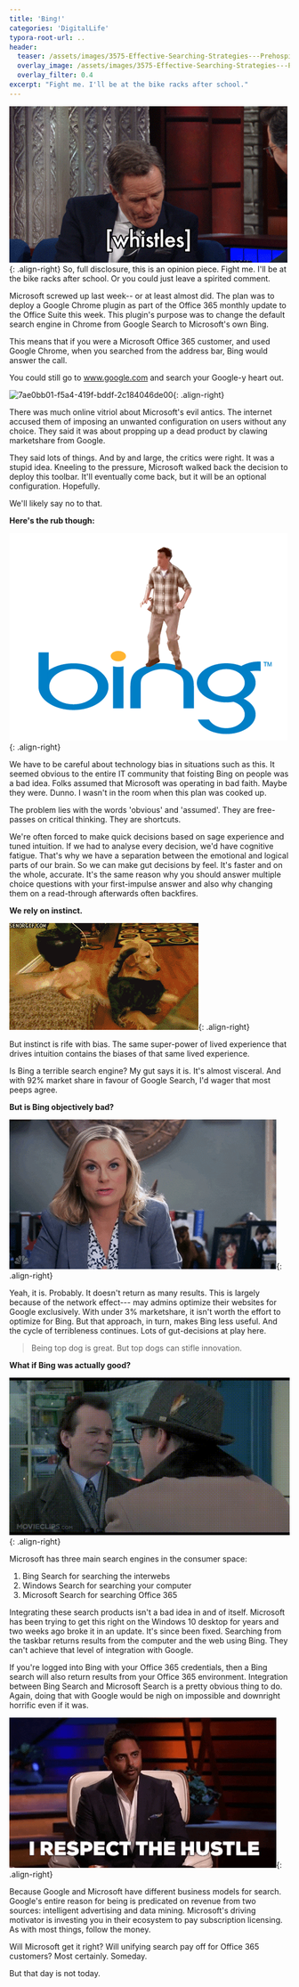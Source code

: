 ```yaml
---
title: 'Bing!'
categories: 'DigitalLife'
typora-root-url: ..
header: 
  teaser: /assets/images/3575-Effective-Searching-Strategies---Prehospital-Research----.jpeg
  overlay_image: /assets/images/3575-Effective-Searching-Strategies---Prehospital-Research----.jpeg
  overlay_filter: 0.4
excerpt: "Fight me. I'll be at the bike racks after school."
---
```

![a85198e7-cff3-467c-8235-b92950b7fd22](/assets/images/a85198e7-cff3-467c-8235-b92950b7fd22.gif){: .align-right}
So, full disclosure, this is an opinion piece. Fight me. I'll be at the bike racks after school. Or you could just leave a spirited comment.

Microsoft screwed up last week-- or at least almost did. The plan was to deploy a Google Chrome plugin as part of the Office 365 monthly update to the Office Suite this week. This plugin's purpose was to change the default search engine in Chrome from Google Search to Microsoft's own Bing.

This means that if you were a Microsoft Office 365 customer, and used Google Chrome, when you searched from the address bar, Bing would answer the call.

You could still go to www.google.com and search your Google-y heart out.

![7ae0bb01-f5a4-419f-bddf-2c184046de00](/assets/images/7ae0bb01-f5a4-419f-bddf-2c184046de00.gif){: .align-right}

There was much online vitriol about Microsoft's evil antics. The internet accused them of imposing an unwanted configuration on users without any choice. They said it was about propping up a dead product by clawing marketshare from Google.

They said lots of things. And by and large, the critics were right. It was a stupid idea. Kneeling to the pressure, Microsoft walked back the decision to deploy this toolbar. It'll eventually come back, but it will be an optional configuration. Hopefully.

We'll likely say no to that.

**Here's the rub though:**

![71c72dfa-eea3-4cc6-8292-aa8a62eef901](/assets/images/71c72dfa-eea3-4cc6-8292-aa8a62eef901.gif){: .align-right}

We have to be careful about technology bias in situations such as this. It seemed obvious to the entire IT community that foisting Bing on people was a bad idea. Folks assumed that Microsoft was operating in bad faith. Maybe they were. Dunno. I wasn't in the room when this plan was cooked up.

The problem lies with the words 'obvious' and 'assumed'. They are free-passes on critical thinking. They are shortcuts.

We're often forced to make quick decisions based on sage experience and tuned intuition. If we had to analyse every decision, we'd have cognitive fatigue. That's why we have a separation between the emotional and logical parts of our brain. So we can make gut decisions by feel. It's faster and on the whole, accurate. It's the same reason why you should answer multiple choice questions with your first-impulse answer and also why changing them on a read-through afterwards often backfires.

**We rely on instinct.**

![7e924c96-2a75-4572-b40b-bf55f8957ae3](/assets/images/7e924c96-2a75-4572-b40b-bf55f8957ae3.gif){: .align-right}

But instinct is rife with bias. The same super-power of lived experience that drives intuition contains the biases of that same lived experience.

Is Bing a terrible search engine? My gut says it is. It's almost visceral. And with 92% market share in favour of Google Search, I'd wager that most peeps agree.

**But is Bing objectively bad?**

![bf36ccd4-f136-4897-a128-18b4ab3e5c86](/assets/images/bf36ccd4-f136-4897-a128-18b4ab3e5c86.gif){: .align-right}

Yeah, it is. Probably. It doesn't return as many results. This is largely because of the network effect--- may admins optimize their websites for Google exclusively. With under 3% marketshare, it isn't worth the effort to optimize for Bing. But that approach, in turn, makes Bing less useful. And the cycle of terribleness continues. Lots of gut-decisions at play here.

> Being top dog is great.
> But top dogs can stifle innovation.

**What if Bing was actually good?**

![b2e08a53-2c41-4ba7-b7ef-8397954a2555](/assets/images/b2e08a53-2c41-4ba7-b7ef-8397954a2555.gif){: .align-right}

Microsoft has three main search engines in the consumer space:

1. Bing Search for searching the interwebs
2. Windows Search for searching your computer
3. Microsoft Search for searching Office 365

Integrating these search products isn't a bad idea in and of itself. Microsoft has been trying to get this right on the Windows 10 desktop for years and two weeks ago broke it in an update. It's since been fixed. Searching from the taskbar returns results from the computer and the web using Bing. They can't achieve that level of integration with Google.

If you're logged into Bing with your Office 365 credentials, then a Bing search will also return results from your Office 365 environment. Integration between Bing Search and Microsoft Search is a pretty obvious thing to do. Again, doing that with Google would be nigh on impossible and downright horrific even if it was.

![67d40326-727c-40df-a07a-8397c7f6b87d](/assets/images/67d40326-727c-40df-a07a-8397c7f6b87d.gif){: .align-right}

Because Google and Microsoft have different business models for search. Google's entire reason for being is predicated on revenue from two sources: intelligent advertising and data mining. Microsoft's driving motivator is investing you in their ecosystem to pay subscription licensing. As with most things, follow the money.

Will Microsoft get it right? Will unifying search pay off for Office 365 customers? Most certainly. Someday.

But that day is not today.